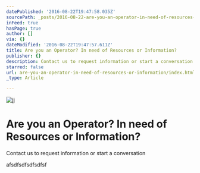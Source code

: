 ```yaml
---
datePublished: '2016-08-22T19:47:58.035Z'
sourcePath: _posts/2016-08-22-are-you-an-operator-in-need-of-resources-or-information.md
inFeed: true
hasPage: true
author: []
via: {}
dateModified: '2016-08-22T19:47:57.611Z'
title: Are you an Operator? In need of Resources or Information?
publisher: {}
description: Contact us to request information or start a conversation
starred: false
url: are-you-an-operator-in-need-of-resources-or-information/index.html
_type: Article

---
```

![jj](https://the-grid-user-content.s3-us-west-2.amazonaws.com/de323cc1-ade8-4f23-b191-737d4635495a.png)

# Are you an Operator? In need of Resources or Information?

Contact us to request information or start a conversation

afsdfsdfsdfsdfsf